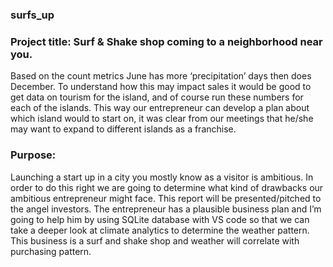 ### surfs_up
### Project title: Surf & Shake shop coming to a neighborhood near you.

Based on the count metrics June has more ‘precipitation’ days then does December. To understand how this may impact sales it would be good to get data on tourism for the island, and of course run these numbers for each of the islands. This way our entrepreneur can develop a plan about which island would to start on, it was clear from our meetings that he/she may want to expand to different islands as a franchise. 

### Purpose: 
Launching a start up in a city you mostly know as a visitor is ambitious. In order to do this right we are going to determine what kind of drawbacks our ambitious entrepreneur might face. This report will be presented/pitched to the angel investors. The entrepreneur has a plausible business plan and I’m going to help him by using SQLite database with VS code so that we can take a deeper look at climate analytics to determine the weather pattern. This business is a surf and shake shop and weather will correlate with purchasing pattern. 
